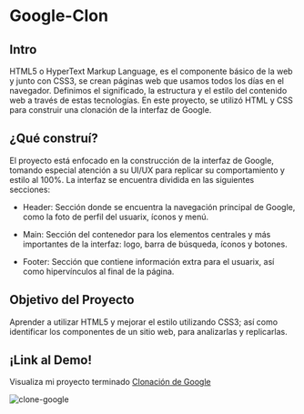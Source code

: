 # Google-Clon

## Intro
HTML5 o HyperText Markup Language, es el componente básico de la web y junto con CSS3, se crean páginas web que usamos todos los días en el navegador. Definimos el significado, la estructura y el estilo del contenido web a través de estas tecnologías. 
En este proyecto, se utilizó HTML y CSS para construir una clonación de la interfaz de Google.

## ¿Qué construí?
El proyecto está enfocado en la construcción de la interfaz de Google, tomando especial atención a su UI/UX para replicar su comportamiento y estilo al 100%. La interfaz se encuentra dividida en las siguientes secciones: 

* Header: Sección donde se encuentra la navegación principal de Google, como la foto de perfil del usuarix, íconos y menú. 

* Main: Sección del contenedor para los elementos centrales y más importantes de la interfaz: logo, barra de búsqueda, íconos y botones. 

* Footer: Sección que contiene información extra para el usuarix, así como hipervínculos al final de la página. 

## Objetivo del Proyecto
Aprender a utilizar HTML5 y mejorar el estilo utilizando CSS3; así como identificar los componentes de un sitio web, para analizarlas y replicarlas. 

## ¡Link al Demo!
Visualiza mi proyecto terminado [Clonación de Google](https://natzv90.github.io/Google-Clon/)

![clone-google](https://user-images.githubusercontent.com/96328329/234746858-b0f34e1f-43d2-4311-a75b-70418614212a.png)


